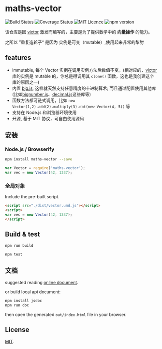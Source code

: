 # maths-vector

[![Build Status](https://travis-ci.org/boycgit/maths-vector.svg?branch=master)](https://travis-ci.org/boycgit/maths-vector) [![Coverage Status](https://coveralls.io/repos/github/boycgit/maths-vector/badge.svg?branch=master)](https://coveralls.io/github/boycgit/maths-vector?branch=master) [![MIT Licence](https://badges.frapsoft.com/os/mit/mit.svg?v=103)](https://opensource.org/licenses/mit-license.php) [![npm version](https://badge.fury.io/js/maths-vector.svg)](https://badge.fury.io/js/maths-vector)

该仓库是因 [victor](https://github.com/maxkueng/victor/) 激发而编写的，主要是为了提供数学中的 **向量操作** 的能力。

之所以 ”重复造轮子“ 是因为 [](https://github.com/maxkueng/victor/) 实例是可变（mutable）,使用起来非常的掣肘

## features

- immutable, 每个 Vector 实例在调用实例方法后数值不变。(相对应的，[victor](https://github.com/maxkueng/victor/) 库的实例是 mutable 的，你总是得调用其 `clone()` 函数，这也是我创建这个库的原因之一)
- 内置 [big.js](http://mikemcl.github.io/big.js/), 这样就天然支持任意精度的十进制算术; 而且通过配置使用其他库(比如[bignumber.js](https://github.com/MikeMcl/bignumber.js/)、[decimal.js](https://github.com/MikeMcl/decimal.js/)这些库等)
- 函数方法都可链式调用，比如 `new Vector(1,2).add(2).multiply(3).dot(new Vector(4, 5))` 等
- 支持在 Node.js 和浏览器环境使用
- 开源, 基于 MIT 协议，可自由使用源码

## 安装

### Node.js / Browserify

```bash
npm install maths-vector --save
```

```javascript
var Vector = require('maths-vector');
var vec = new Vector(42, 1337);
```

### 全局对象

Include the pre-built script.

```html
<script src="./dist/vector.umd.js"></script>
<script>
var vec = new Vector(42, 1337);
</script>
```

## Build & test

```bash
npm run build
```

```bash
npm test
```

## 文档

suggested reading [online document](https://boycgit.github.io/maths-vector/).

or build local api document:

```bash
npm install jsdoc
npm run doc
```

then open the generated `out/index.html` file in your browser.

## License

[MIT](LICENSE).